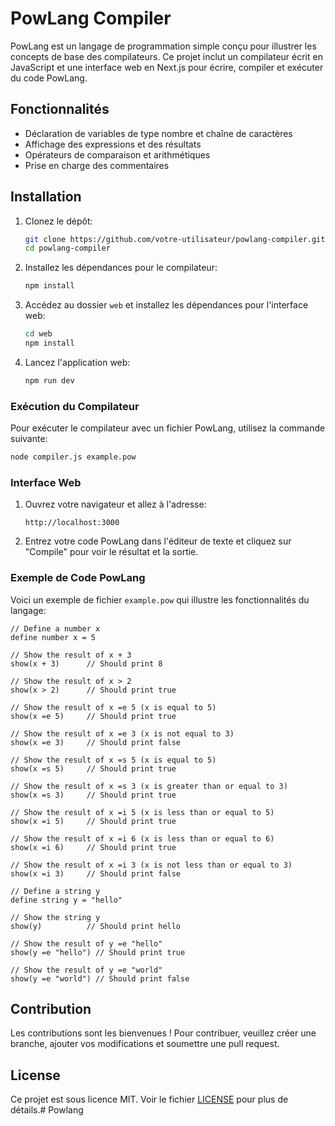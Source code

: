 # PowLang Compiler

PowLang est un langage de programmation simple conçu pour illustrer les concepts de base des compilateurs. Ce projet inclut un compilateur écrit en JavaScript et une interface web en Next.js pour écrire, compiler et exécuter du code PowLang.

## Fonctionnalités

- Déclaration de variables de type nombre et chaîne de caractères
- Affichage des expressions et des résultats
- Opérateurs de comparaison et arithmétiques
- Prise en charge des commentaires

## Installation

1. Clonez le dépôt:
    ```sh
    git clone https://github.com/votre-utilisateur/powlang-compiler.git
    cd powlang-compiler
    ```

2. Installez les dépendances pour le compilateur:
    ```sh
    npm install
    ```

3. Accédez au dossier `web` et installez les dépendances pour l'interface web:
    ```sh
    cd web
    npm install
    ```

4. Lancez l'application web:
    ```sh
    npm run dev
    ```

### Exécution du Compilateur

Pour exécuter le compilateur avec un fichier PowLang, utilisez la commande suivante:
```sh
node compiler.js example.pow
```

### Interface Web

1. Ouvrez votre navigateur et allez à l'adresse:
    ```
    http://localhost:3000
    ```

2. Entrez votre code PowLang dans l'éditeur de texte et cliquez sur "Compile" pour voir le résultat et la sortie.

### Exemple de Code PowLang

Voici un exemple de fichier `example.pow` qui illustre les fonctionnalités du langage:

```plaintext
// Define a number x
define number x = 5

// Show the result of x + 3
show(x + 3)      // Should print 8

// Show the result of x > 2
show(x > 2)      // Should print true

// Show the result of x =e 5 (x is equal to 5)
show(x =e 5)     // Should print true

// Show the result of x =e 3 (x is not equal to 3)
show(x =e 3)     // Should print false

// Show the result of x =s 5 (x is equal to 5)
show(x =s 5)     // Should print true

// Show the result of x =s 3 (x is greater than or equal to 3)
show(x =s 3)     // Should print true

// Show the result of x =i 5 (x is less than or equal to 5)
show(x =i 5)     // Should print true

// Show the result of x =i 6 (x is less than or equal to 6)
show(x =i 6)     // Should print true

// Show the result of x =i 3 (x is not less than or equal to 3)
show(x =i 3)     // Should print false

// Define a string y
define string y = "hello"

// Show the string y
show(y)          // Should print hello

// Show the result of y =e "hello"
show(y =e "hello") // Should print true

// Show the result of y =e "world"
show(y =e "world") // Should print false

```

## Contribution

Les contributions sont les bienvenues ! Pour contribuer, veuillez créer une branche, ajouter vos modifications et soumettre une pull request.

## License

Ce projet est sous licence MIT. Voir le fichier [LICENSE](LICENSE) pour plus de détails.# Powlang

